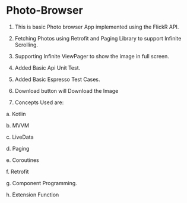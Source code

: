 # Photo-Browser
1. This is basic Photo browser App implemented using the FlickR API.
2. Fetching Photos using Retrofit and Paging Library to support Infinite Scrolling.
3. Supporting Infinite ViewPager to show the image in full screen. 
4. Added Basic Api Unit Test.
5. Added Basic Espresso Test Cases.
6. Download button will Download the Image

7. Concepts Used are:

  a. Kotlin
  
  b. MVVM
  
  c. LiveData
  
  d. Paging
  
  e. Coroutines
  
  f. Retrofit
  
  g. Component Programming.
  
  h. Extension Function
  
